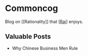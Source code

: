 # Commoncog

Blog on [[Rationality]] that [[Raj]] enjoys.

## Valuable Posts
- Why Chinese Business Men Rule

[//begin]: # "Autogenerated link references for markdown compatibility"
[Raj]: Raj "Raj"
[//end]: # "Autogenerated link references"